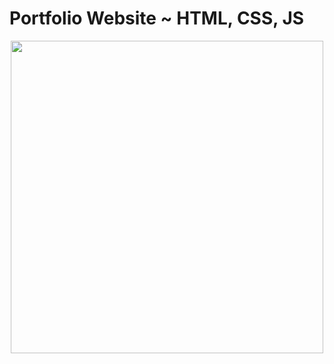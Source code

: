 # Portfolio Website ~ HTML, CSS, JS

<!-- !{Screenshot}(./imgs/one.jpeg) -->

<div align="center">
    <img src="./imgs/127.0.0.1_3000_index.html.png" width="500px"</img> 
</div>